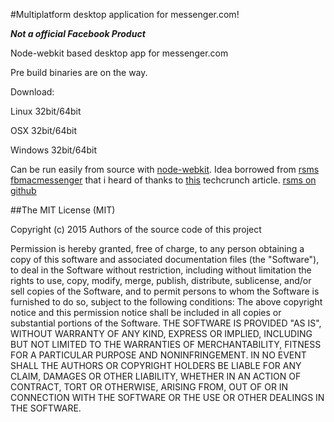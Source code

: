 #Multiplatform desktop application for messenger.com!

***Not a official Facebook Product***

Node-webkit based desktop app for messenger.com

Pre build binaries are on the way.

Download:

Linux 32bit/64bit

OSX 32bit/64bit

Windows 32bit/64bit

Can be run easily from source with [node-webkit](http://nwjs.io/).
Idea borrowed from [rsms fbmacmessenger](http://fbmacmessenger.rsms.me/) that i heard of thanks to [this](techcrunch.com/2015/04/08/this-app-turns-facebooks-new-messenger-interface-into-a-standalone-mac-app/) techcrunch article. [rsms on github](https://github.com/rsms)

##The MIT License (MIT)

Copyright (c) 2015 Authors of the source code of this project

Permission is hereby granted, free of charge, to any person obtaining a copy
of this software and associated documentation files (the "Software"), to deal
in the Software without restriction, including without limitation the rights
to use, copy, modify, merge, publish, distribute, sublicense, and/or sell
copies of the Software, and to permit persons to whom the Software is
furnished to do so, subject to the following conditions:
The above copyright notice and this permission notice shall be included in all
copies or substantial portions of the Software.
THE SOFTWARE IS PROVIDED "AS IS", WITHOUT WARRANTY OF ANY KIND, EXPRESS OR
IMPLIED, INCLUDING BUT NOT LIMITED TO THE WARRANTIES OF MERCHANTABILITY,
FITNESS FOR A PARTICULAR PURPOSE AND NONINFRINGEMENT. IN NO EVENT SHALL THE
AUTHORS OR COPYRIGHT HOLDERS BE LIABLE FOR ANY CLAIM, DAMAGES OR OTHER
LIABILITY, WHETHER IN AN ACTION OF CONTRACT, TORT OR OTHERWISE, ARISING FROM,
OUT OF OR IN CONNECTION WITH THE SOFTWARE OR THE USE OR OTHER DEALINGS IN THE
SOFTWARE.
